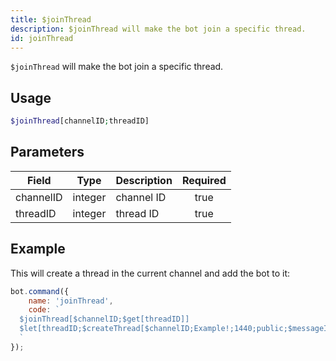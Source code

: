```yaml
---
title: $joinThread
description: $joinThread will make the bot join a specific thread.
id: joinThread
---
```


`$joinThread` will make the bot join a specific thread.

## Usage

```php
$joinThread[channelID;threadID]
```

## Parameters

| Field     | Type    | Description | Required |
|-----------|---------|-------------|:--------:|
| channelID | integer | channel ID  |   true   |
| threadID  | integer | thread ID   |   true   |

## Example

This will create a thread in the current channel and add the bot to it:

```javascript
bot.command({
    name: 'joinThread',
    code: `
  $joinThread[$channelID;$get[threadID]]
  $let[threadID;$createThread[$channelID;Example!;1440;public;$messageID;true]]
  `
});
```